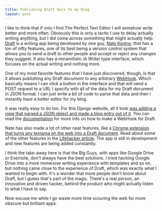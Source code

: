 ```yaml
---
title: Publishing Draft Docs to my Blog
layout: post
---
```


I like to think that if only I find The Perfect Text Editor I will somehow
write better and more often. Obviously this is only a tactic I use to delay
actually writing anything, but I did come across something that might actually
help. [Draft](https://draftin.com) is a writing app being developed by one guy,
[Nate Kontny](https://twitter.com/natekontny), that has a ton of nifty
features, one of its best being a version control system that allows you to
send a draft to other people and accept or reject any changes they suggest. It
also has a minamilistic iA Writer type interface, which focuses on the actual
writing and nothing more.

One of my most favorite features that I have just discovered, though, is that
it allows publishing any Draft document to any arbitrary
[WebHook](http://en.wikipedia.org/wiki/Webhook). Which basically means I can
click a button in the interface and that will send a POST request to a URL I
specify with all of the data for my Draft document in JSON format. I can just
write a bit of code to parse that data and then I instantly have a better
editor for my blog.

It was really easy to do too. For this Django website, all it took [was adding
a view that parsed a JSON object and made a blog entry out of
it](https://github.com/thallada/personalsite/commit/c4694a6669dbc7b79a5bff3fb818a682ecacffbb).
You can read the
[documentation](https://draftin.com/documents/69898?token=5fjKKlZ0-AeBzqj_RAftAGdzRzl9VBfBHj5wpSWm_gU)
for more info on how to make a WebHook for Draft.

Nate has also made a lot of other neat features, like a [Chrome extension that
turns any textarea on the web into a Draft
document](https://chrome.google.com/webstore/detail/draft/amlbbbgcijmiooecobhkjblcdkjldmdk).
Read about some of the other features in the [Lifehacker
article](http://lifehacker.com/5993339/draft-is-a-writing-app-with-serious-version-and-draft-control).
The app is still in development and new features are being added constantly.

I think the take-away here is that the Big Guys, with apps like Google Drive or
Evernote, don't always have the best solutions. I tried hacking Google Drive
into a more immersive writing experience with templates and so on, but nothing
came close to the experience of Draft, which was exactly what I wanted to begin
with. It's a wonder that more people don't know about Draft, but I guess that's
part of the magic. There's a real person, an innovative and driven hacker,
behind the product who might actually listen to what I have to say.

Now excuse me while I go waste more time scouring the web for more obscure but
brilliant apps.
